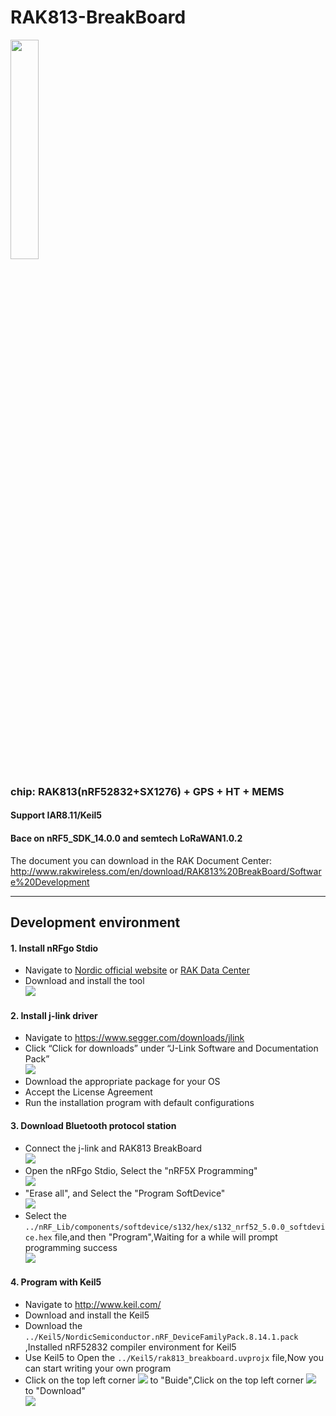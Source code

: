 # RAK813-BreakBoard <br />
<img src="https://raw.githubusercontent.com/RAKWireless/RAK813-BreakBoard/master/Doc/img/substance.jpg" width=30% height=30% />

### chip: RAK813(nRF52832+SX1276) + GPS + HT + MEMS
#### Support IAR8.11/Keil5
#### Bace on nRF5_SDK_14.0.0 and semtech LoRaWAN1.0.2
The document you can download in the RAK Document Center:
http://www.rakwireless.com/en/download/RAK813%20BreakBoard/Software%20Development

---
## Development environment
#### 1. Install nRFgo Stdio
  * Navigate to [Nordic official website](http://www.nordicsemi.com/eng/Products/Bluetooth-low-energy/nRF52832) or [RAK Data Center](http://www.rakwireless.com/en/download/RAK813%20BreakBoard/Tools)
  * Download and install the tool <br />
![](https://raw.githubusercontent.com/RAKWireless/RAK813-BreakBoard/master/Doc/img/nRFgo%20Stdio%20start.png)
  
#### 2. Install j-link driver
  * Navigate to https://www.segger.com/downloads/jlink
  * Click “Click for downloads” under “J-Link Software and Documentation Pack” <br />
![](https://raw.githubusercontent.com/RAKWireless/RAK813-BreakBoard/master/Doc/img/download%20j-link%20driver.png)
  * Download the appropriate package for your OS
  * Accept the License Agreement
  * Run the installation program with default configurations

#### 3.  Download Bluetooth protocol station
  * Connect the j-link and RAK813 BreakBoard <br />
![](https://raw.githubusercontent.com/RAKWireless/RAK813-BreakBoard/master/Doc/img/j-link%20Connect.png)
  * Open the nRFgo Stdio, Select the "nRF5X Programming" <br />
![](https://raw.githubusercontent.com/RAKWireless/RAK813-BreakBoard/master/Doc/img/nRFgo%20Stdio%20programming.png)
  * "Erase all", and Select the "Program SoftDevice" <br />
![](https://raw.githubusercontent.com/RAKWireless/RAK813-BreakBoard/master/Doc/img/erase%20all.png)
  * Select the `../nRF_Lib/components/softdevice/s132/hex/s132_nrf52_5.0.0_softdevice.hex` file,and then "Program",Waiting for a while will prompt programming success <br />
![](https://raw.githubusercontent.com/RAKWireless/RAK813-BreakBoard/master/Doc/img/download%20firmware.png)

#### 4. Program with Keil5
  * Navigate to http://www.keil.com/
  * Download and install the Keil5
  * Download the `../Keil5/NordicSemiconductor.nRF_DeviceFamilyPack.8.14.1.pack` ,Installed nRF52832 compiler environment for Keil5
  * Use Keil5 to Open the `../Keil5/rak813_breakboard.uvprojx` file,Now you can start writing your own program
  * Click on the top left corner ![](https://raw.githubusercontent.com/RAKWireless/RAK813-BreakBoard/master/Doc/img/keil%20buide.png) to "Buide",Click on the top left corner ![](https://raw.githubusercontent.com/RAKWireless/RAK813-BreakBoard/master/Doc/img/keil%20download.png) to "Download" <br />
  ![](https://raw.githubusercontent.com/RAKWireless/RAK813-BreakBoard/master/Doc/img/keil.png)

